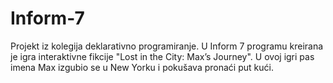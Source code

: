# Inform-7
Projekt iz kolegija deklarativno programiranje. U Inform 7 programu kreirana je igra interaktivne fikcije "Lost in the City: Max’s Journey". U ovoj igri pas imena Max izgubio se u New Yorku i pokušava pronaći put kući.
